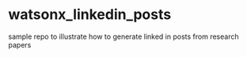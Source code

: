 # watsonx_linkedin_posts
sample repo to illustrate how to generate linked in posts from research papers
